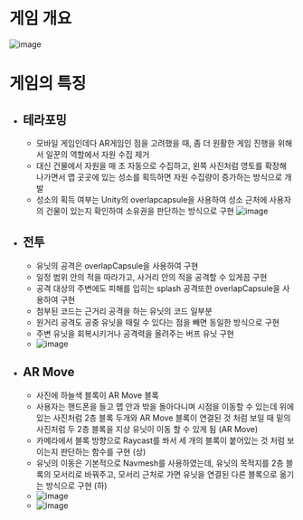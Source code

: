 # 게임 개요

  ![image](https://user-images.githubusercontent.com/12894014/89166365-e6216800-d5b4-11ea-8065-9d16d6886538.png)

# 게임의 특징

- <strong>테라포밍</strong>
  -
  - 모바일 게임인데다 AR게임인 점을 고려했을 때, 좀 더 원활한 게임 진행을 위해서 일꾼의 역할에서 자원 수집 제거
  - 대신 건물에서 자원을 매 초 자동으로 수집하고, 왼쪽 사진처럼 영토를 확장해 나가면서 맵 곳곳에 있는 성소를 획득하면 자원 수집량이 증가하는 방식으로 개발
  - 성소의 획득 여부는 Unity의 overlapcapsule을 사용하여 성소 근처에 사용자의 건물이 있는지 확인하여 소유권을 판단하는 방식으로 구현
  ![image](https://user-images.githubusercontent.com/12894014/89166447-081aea80-d5b5-11ea-93f0-4f8e43b9c580.png)
 
- <strong>전투</strong>
  -
  - 유닛의 공격은 overlapCapsule을 사용하여 구현
  - 일정 범위 안의 적을 따라가고, 사거리 안의 적을 공격할 수 있게끔 구현
  - 공격 대상의 주변에도 피해를 입히는 splash 공격또한 overlapCapsule을 사용하여 구현
  - 첨부된 코드는 근거리 공격을 하는 유닛의 코드 일부분
  - 원거리 공격도 공중 유닛을 때릴 수 있다는 점을 빼면 동일한 방식으로 구현
  - 주변 유닛을 회복시키거나 공격력을 올려주는 버프 유닛 구현
  - ![image](https://user-images.githubusercontent.com/12894014/89166474-10732580-d5b5-11ea-9e50-7c0cffedbfd5.png) 
  
- <strong>AR Move</strong>
  -
  - 사진에 하늘색 블록이 AR Move 블록
  - 사용자는 핸드폰을 들고 맵 안과 밖을 돌아다니며 시점을 이동할 수 있는데 위에있는 사진처럼 2층 블록 두개와 AR Move 블록이 연결된 것 처럼 보일 때 밑의 사진처럼 두 2층 블록을 지상 유닛이 이동 할 수 있게 됨 (AR Move)
  - 카메라에서 블록 방향으로 Raycast를 쏴서 세 개의 블록이 붙어있는 것 처럼 보이는지 판단하는 함수를 구현 (상)
  - 유닛의 이동은 기본적으로 Navmesh를 사용하였는데, 유닛의 목적지를 2층 블록의 모서리로 바꿔주고, 모서리 근처로 가면 유닛을 연결된 다른 블록으로 옮기는 방식으로 구현 (하)
  - ![image](https://user-images.githubusercontent.com/12894014/89166491-15d07000-d5b5-11ea-8504-2f35d457510f.png)
  - ![image](https://user-images.githubusercontent.com/12894014/89166486-136e1600-d5b5-11ea-8486-dec8bdd95edf.png)
